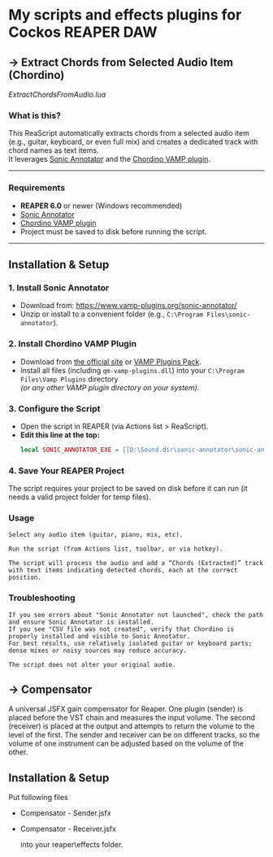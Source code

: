 # My scripts and effects plugins for Cockos REAPER DAW

## -> Extract Chords from Selected Audio Item (Chordino)

*ExtractChordsFromAudio.lua*

### What is this?

This ReaScript automatically extracts chords from a selected audio item (e.g., guitar, keyboard, or even full mix) and creates a dedicated track with chord names as text items.  
It leverages [Sonic Annotator](https://www.vamp-plugins.org/sonic-annotator/) and the [Chordino VAMP plugin](https://www.vamp-plugins.org/plugin-doc/qm-vamp-plugins.html#id6).

---


### Requirements

- **REAPER 6.0** or newer (Windows recommended)
- [Sonic Annotator](https://www.vamp-plugins.org/sonic-annotator/)  
- [Chordino VAMP plugin](https://github.com/tonalities/Chordino)  
- Project must be saved to disk before running the script.

---

## Installation & Setup

### 1. Install Sonic Annotator

- Download from: https://www.vamp-plugins.org/sonic-annotator/
- Unzip or install to a convenient folder (e.g., `C:\Program Files\sonic-annotator`).

### 2. Install Chordino VAMP Plugin

- Download from [the official site](https://github.com/tonalities/Chordino) or [VAMP Plugins Pack](https://code.soundsoftware.ac.uk/attachments/download/2863/Vamp%20Plugin%20Pack%20Installer%202.0.exe).
- Install all files (including `qm-vamp-plugins.dll`) into your `C:\Program Files\Vamp Plugins` directory  
  *(or any other VAMP plugin directory on your system).*

### 3. Configure the Script

- Open the script in REAPER (via Actions list > ReaScript).
- **Edit this line at the top:**
  ```lua
  local SONIC_ANNOTATOR_EXE = [[D:\Sound.dir\sonic-annotator\sonic-annotator.exe]]


### 4. Save Your REAPER Project

The script requires your project to be saved on disk before it can run (it needs a valid project folder for temp files).

### Usage

    Select any audio item (guitar, piano, mix, etc).

    Run the script (from Actions list, toolbar, or via hotkey).

    The script will process the audio and add a “Chords (Extracted)” track with text items indicating detected chords, each at the correct position.

### Troubleshooting

    If you see errors about "Sonic Annotator not launched", check the path and ensure Sonic Annotator is installed.
    If you see "CSV file was not created", verify that Chordino is properly installed and visible to Sonic Annotator.
    For best results, use relatively isolated guitar or keyboard parts; dense mixes or noisy sources may reduce accuracy.
    
    The script does not alter your original audio.

## -> Compensator

A universal JSFX gain compensator for Reaper. One plugin (sender) is placed before the VST chain and measures the input volume. The second (receiver) is placed at the output and attempts to return the volume to the level of the first.
The sender and receiver can be on different tracks, so the volume of one instrument can be adjusted based on the volume of the other.


## Installation & Setup
Put following files
- Compensator - Sender.jsfx
- Compensator - Receiver.jsfx

  into your reaper\effects folder. 
